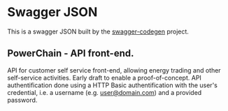 # Swagger JSON
This is a swagger JSON built by the [swagger-codegen](https://github.com/swagger-api/swagger-codegen) project.


## PowerChain - API front-end.

API for customer self service front-end, allowing energy trading and other self-service activities. Early draft to enable a proof-of-concept. API authentification done using a HTTP Basic authentification with the user's credential, i.e. a username (e.g. user@domain.com) and a provided password.

